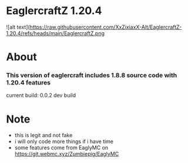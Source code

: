 # EaglercraftZ 1.20.4
![alt text](https://raw.githubusercontent.com/XxZixiaxX-Alt/EaglercraftZ-1.20.4/refs/heads/main/EaglercraftZ.png

# About
### This version of eaglercraft includes 1.8.8 source code with 1.20.4 features

current build: 0.0.2 dev build

# Note
- this is legit and not fake
- i will only code more things if i have time
- some features come from EaglyMC on https://git.webmc.xyz/Zumbiepig/EaglyMC

